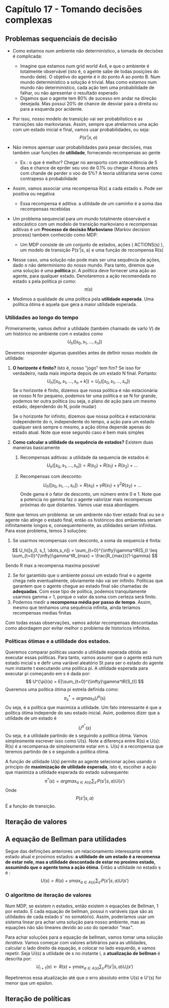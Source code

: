 # Capítulo 17 - Tomando decisões complexas

## Problemas sequenciais de decisão

* Como estamos num ambiente não determinístico, a tomada de decisões é complicada:

  * Imagine que estamos num grid world 4x4, e que o ambiente é totalmente observável (isto é, o agente sabe de todas posições do mundo dele). O objetivo do agente é ir do ponto A ao ponto B. Num mundo determinístico a solução é trivial. Mas como estamos num mundo não determinístico, cada ação tem uma probabilidade de falhar, ou não apresentar o resultado esperado
  * Digamos que o agente tem 80% de sucesso em andar na direção desejada. Mas possui 20% de chance de desviar para a direita ou para a esquerda por acidente.

* Por isso, nosso modelo de transição vai ser probabilistico e as transições são markovianas. Assim, sempre que atrelarmos uma ação com um estado inicial e final, vamos usar probabilidades, ou seja:
  $$
  P(s'|s, a)
  $$

* Não iremos apensar usar probabilidades para pesar decisões, mas também usar funções de **utilidade**, fornecendo recompensas ao gente

  * Ex.: o que é melhor? Chegar no aeroporto com antecedência de 5 dias e chance de eprder seu voo de 0.1% ou chegar 4 horas antes com chande de perder o voo de 5%? A teoria utilitarista serve como contrapeso à probabilidade

* Assim, vamos associar uma recompensa R(s) a cada estado s. Pode ser positiva ou negativa

  * Essa recompensa é aditiva: a utilidade de um caminho é a soma das recompensas recebidas

* Um problema sequencial para um mundo totalmente observável e estocástico com um modelo de transição markoviano e recompensas aditivas é um **Processo de decisão Markoviano** (Markov decision process) também conhecido como MDP.

  * Um MDP consiste de um conjunto de estados, ações ( ACTIONS(s) ), um modelo de transição P(s'|s, a) e uma função de recompensa R(s)

* Nesse caso, uma solução não pode mais ser uma sequência de ações, dado o não determinismo do nosso mundo. Para tanto, diremos que uma solução é uma **política** pi. A política deve fornecer uma ação ao agente, para qualquer estado. Denotaremos a ação recomendada no estado s pela política pi como: 
  $$
  \pi(s)
  $$

* Medimos a qualidade de uma política pela **utilidade esperada**. Uma política ótima é aquela que gera a maior utilidade esperada.

### Utilidades ao longo do tempo

Primeiramente, vamos definir a utilidade (também chamado de varlo V) de um histórico no ambiente com n estados como 
$$
U_h([s_0, s_1, \dots,s_n])
$$


Devemos responder algumas questões antes de definir nosso modelo de utilidade:

1. **O horizonte é finito?** Isto é, nosso "jogo" tem fim? Se isso for verdadeiro, nada mais importa depois de um estado N final. Portanto: 
   $$
   U_h([s_0, s_1, \dots,s_n + k]) = U_h([s_0, s_1, \dots,s_n])
   $$
   Se o horizonte é finito, dizemos que nossa política é não estacionária: se nosso N for pequeno, podemos ter uma política e se N for grande, podemos ter outra política (ou seja, o plano de ação para um mesmo estado, dependendo do N, pode mudar)

   Se o horizonte for infinito, dizemos que nossa política é estacionária: independente do n, independente do tempo, a ação para um estado qualquer será sempre o mesmo, a ação ótima depende apenas do estado atual. Note que esse segundo caso é bem mais simples

2. **Como calcular a utilidade da sequência de estados?** Existem duas maneiras basicamente

   1. Recompensas aditivas: a utilidade da sequencia de estados é:
      $$
      U_h([s_0, s_1, \dots,s_n]) = R(s_0) + R(s_1) + R(s_2) + \dots
      $$

   2. Recompensas com desconto:
      $$
      U_h([s_0, s_1, \dots,s_n]) = R(s_0) + \gamma R(s_1) + \gamma ^2R(s_2) + \dots
      $$
      Onde gama é o fator de desconto, um número entre 0 e 1. Note que a potencia no gamma faz o agente valorizar mais recompensas próximas do que distantes. Vamos usar essa abordagem.

Note que temos um problema: se um ambiente não tiver estado final ou se o agente não atinge o estado final, então os históricos dos ambientes seriam infinitamente longos e, consequentemente, as utilidades seriam infinitas. Para esse problema, temos 3 soluções:

1. Se usarmos recompensas com desconto, a soma da sequencia é finita: 

$$
U_h([s_0, s_1, \dots,s_n]) = \sum_{t=0}^{\infty}\gamma^tR(S_t) \leq \sum_{t=0}^{\infty}\gamma^tR_{max} = \frac{R_{max}}{1-\gamma}
$$

Sendo R max a recompensa maxima possivel

2. Se for garantido que o ambiente possui um estado final e o agente chega nele eventualmente, obviamente não vai ser infinito. Políticas que garantem que o agente chegue ao estado final são chamadas de **adequadas**. Com esse tipo de política, podemos tranquilamente usarmos gamma = 1, porque o valor da soma com certeza será finito.
3. Podemos medir a **recompensa média por passo de tempo**. Assim, mesmo que tenhamos uma sequência infinita, ainda teriamos recompensas medias finitas

Com todas essas observações, vamos adotar recompensas descontadas como abordagem por evitar melhor o problema de historicos infinitos.

### Políticas ótimas e a utilidade dos estados.

Queremos comparar políticas usando a utilidade esperada obtida ao executar essas políticas. Para tanto, vamos assumir que o agente está num estado inicial s e defir uma variável aleatório St para ser o estado do agente num instante t executando uma política pi. A utilidade esperada para executar pi começando em s é dada por:
$$
U^{\pi}(s) = E[\sum_{t=0}^{\infty}\gamma^tR(S_t)]
$$
Queremos uma política ótima pi estrela definida como:
$$
\pi^*_s = argmax_\pi U^\pi(s)
$$
Ou seja, é a política que maximiza a utilidade. Um fato interessante é que a política ótima independe do seu estado inicial. Asim, podemos dizer que a utilidade de um estado é 
$$
U^{\pi^*}(s)
$$
Ou seja, é a utilidade partindo de s seguindo a política ótima. Vamos simplesmente escrever isso como U(s). Note a diferença entre R(s) e U(s): R(s) é a recompensa de simplesmente estar em s. U(s) é a recompensa que teremos partindo de s e seguindo a política ótima.



A função de utilidade U(s) permite ao agente selecionar ações usando o principio de **maximização de utilidade esperada**, isto é, escolher a ação que maximiza a utilidade esperada do estado subsequente:
$$
\pi^*(s) = argmax_{a \in A(s)} \sum_{s'}P(s'|s,a)U(s')
$$
Onde 
$$
P(s'|s,a)
$$
É a função de transição.

## Iteração de valores

## A equação de Bellman para utilidades



Segue das definições anteriores um relacionamento interessante entre estado atual e proximos estados: **a utilidade de um estado é a recomensa de estar nele, mas a utilidade descontada de estar no proximo estado, assumindo que o agente toma a ação ótima**. Então a utilidade no estado s é :
$$
U(s) = R(s) + \gamma max_{a \in A(s)} \sum_{s'}P(s'|s, a)U(s')
$$

### O algoritmo de iteração de valores

Num MDP, se existem n estados, então existem n equações de Bellman, 1 por estado. E cada equação de bellman, possui n variáveis (que são as utilidades de cada estado s' no somatório). Assim, poderíamos usar um sistema linear pra achar uma solução para nosso ambiente, mas as equações não são lineares devido ao uso do operador "max".

Para achar soluções para a equação de bellman, vamos tomar uma solução *iterativa*. Vamos começar com valores arbitrários para as utilidades, calcular o lado direito da equação, e colocar no lado esquerdo, e vamos repetir. Seja Ui(s) a utilidade de s no instante i, a **atualização de bellman** é descrita por:
$$
U_{i+1}(s) \leftarrow R(s) + \gamma max_{a \in A(s)} \sum_{s'}P(s'|s, a)U_i(s')
$$


Repetiremos essa atualização até que o erro absoluto entre U(s) e U'(s) for menor que um epsilon.

## Iteração de políticas

